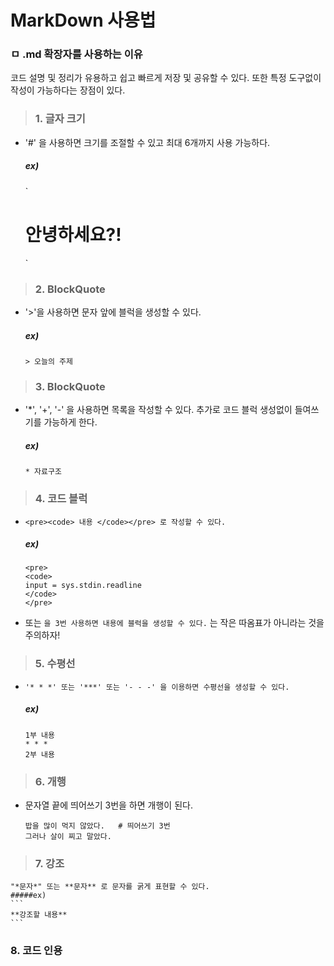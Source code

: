 # MarkDown 사용법
### ㅁ .md 확장자를 사용하는 이유
코드 설명 및 정리가 유용하고 쉽고 빠르게 저장 및 공유할 수 있다.
또한 특정 도구없이 작성이 가능하다는 장점이 있다.   
    
    
> ### 1. 글자 크기
* '#' 을 사용하면 크기를 조절할 수 있고 최대 6개까지 사용 가능하다.   
    ##### ex)
    `
    # 안녕하세요?!
    `

> ### 2. BlockQuote
* '>'을 사용하면 문자 앞에 블럭을 생성할 수 있다.    
    ##### ex)
    ```
    > 오늘의 주제
    ```

> ### 3. BlockQuote
* '*', '+', '-' 을 사용하면 목록을 작성할 수 있다.
    추가로 코드 블럭 생성없이 들여쓰기를 가능하게 한다.
    ##### ex)
    ```
    * 자료구조
    ```

> ### 4. 코드 블럭
*   ```<pre><code> 내용 </code></pre> 로 작성할 수 있다.```
    ##### ex)
    ```
    <pre>
    <code>
    input = sys.stdin.readline
    </code>
    </pre>
    ```
    
* 또는 ` 을 3번 사용하면 내용에 블럭을 생성할 수 있다. ` 는 작은 따옴표가 아니라는 것을 주의하자!


> ### 5. 수평선
* ```'* * *' 또는 '***' 또는 '- - -' 을 이용하면 수평선을 생성할 수 있다.```
    ##### ex)
    ```
    1부 내용
    * * *
    2부 내용
    ```
    
> ### 6. 개행
* 문자열 끝에 띄어쓰기 3번을 하면 개행이 된다.
    ```
    밥을 많이 먹지 않았다.   # 띄어쓰기 3번
    그러나 살이 찌고 말았다.
    ```
    
> ### 7. 강조
    "*문자*" 또는 **문자** 로 문자를 굵게 표현할 수 있다.
    #####ex)
    ```
    **강조할 내용**
    ```
 
 ### 8. 코드 인용
 
 

